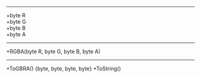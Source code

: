 ----
+byte R  
+byte G  
+byte B  
+byte A  

----
+RGBA(byte R, byte G, byte B, byte A)

----
+ToGBRA() {byte, byte, byte, byte}
+ToString()